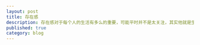 ```yaml
---
layout: post
title: 存在感
description: 存在感对于每个人的生活有多么的重要，可能平时并不是太关注，其实他就是生活的全部
published: true
category: blog
---
```









































[NingG]:    http://ningg.github.com  "NingG"











